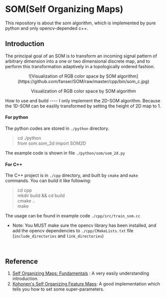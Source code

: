 SOM(Self Organizing Maps)
=====
This repository is about the som algorithm, which is implemented by pure python and only opencv-depended c++.

Introduction
----
The principal goal of an SOM is to transform an incoming signal pattern of arbitrary dimension into a one or two dimensional discrete map, 
and to perform this transformation adaptively in a topologically ordered fashion.

<div align=center>![Visualization of RGB color space by SOM algorithm](https://github.com/fanser/SOM/raw/master/cpp/bin/som_c.jpg)

Visualization of RGB color space by SOM algorithm

<div align=left>
How to use and build
----
I only implement the 2D-SOM algorithm. Because the 1D-SOM can be easlily transformed by setting the height of 2D map to 1. 

#### For python
The python codes are stored in `./python` directory.
> cd ./python <br>
from som.som_2d import SOM2D

The example code is shown in file `./python/som/som_2d.py`

#### For C++
The C++ project is in `./cpp` directory, and built by `cmake` and `make` commands. You can build it like following:
> cd cpp <br>
mkdir build && cd build <br>
cmake .. <br>
make <br>

The usage can be found in example code `./cpp/src/train_som.cc` <br>
* Note: You MUST make sure the opencv library has been installed, and add the opencv dependencies to `./cpp/CMakeLists.txt` file (`include_directories` and `link_directories`)
<br>

## Reference
1. [Self Organizing Maps: Fundamentals](http://www.cs.bham.ac.uk/~jxb/NN/l16.pdf) : A very easily understanding introduction.
2. [Kohonen's Self Organizing Feature Maps](http://www.ai-junkie.com/ann/som/som1.html): A good implementation which tells you how to set some super-parameters.
